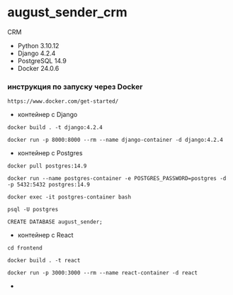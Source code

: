 # august_sender_crm
CRM

* Python 3.10.12
* Django 4.2.4
* PostgreSQL 14.9
* Docker 24.0.6

### инструкция по запуску через Docker

```
https://www.docker.com/get-started/
```
* контейнер с Django
```
docker build . -t django:4.2.4
```
```
docker run -p 8000:8000 --rm --name django-container -d django:4.2.4
```


* контейнер с Postgres
```
docker pull postgres:14.9
```
```
docker run --name postgres-container -e POSTGRES_PASSWORD=postgres -d -p 5432:5432 postgres:14.9
```
```
docker exec -it postgres-container bash
```
```
psql -U postgres
```
```
CREATE DATABASE august_sender;
```



* контейнер с React
```
cd frontend
```
```
docker build . -t react
```
```
docker run -p 3000:3000 --rm --name react-container -d react
```
*
```

```
